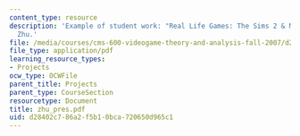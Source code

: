 ```yaml
---
content_type: resource
description: 'Example of student work: "Real Life Games: The Sims 2 & MySims" by Sisi
  Zhu.'
file: /media/courses/cms-600-videogame-theory-and-analysis-fall-2007/d28402c786a2f5b10bca720650d965c1_zhu_pres.pdf
file_type: application/pdf
learning_resource_types:
- Projects
ocw_type: OCWFile
parent_title: Projects
parent_type: CourseSection
resourcetype: Document
title: zhu_pres.pdf
uid: d28402c7-86a2-f5b1-0bca-720650d965c1
---
```

